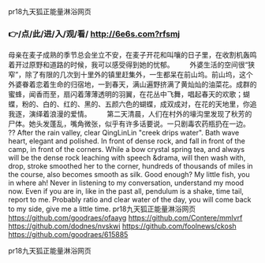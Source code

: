 
pr18九天狐正能量淋浴网页




### 👉/点/此/进/入/观/看/ http://6e6s.com?rfsmj




母亲在麦子成熟的季节总会坐立不安，在麦子开花和叫嚷的日子里，在收割机轰鸣着开过原野和道路的时候，我可以感受得到她的忧郁。
　　外婆生活的空间很“狭窄”，除了有限的几次到十里外的镇里赶集外，一生都呆在前山坞。前山坞，这个外婆眷着恋着生命的归宿地，一到春天，满山遍野挤满了黄灿灿的油菜花。成群的蜜蜂，闻香而至，扇闪着薄薄透明的羽翼，在花丛中飞舞，唱起春天的欢歌；蝴蝶，粉的、白的、红的、黑的、五颜六色的蝴蝶，成双成对，在花的天地里，你追我逐，演绎着浪漫的爱情。
　　第二天清晨，人们在村外的壕沟里发现了秋芳的尸体。她头发蓬乱，嘴角微张，似乎有许多话要说。一只剧毒农药瓶扔在一边。
??
After the rain valley, clear QingLinLin "creek drips water".
Bath wave heart, elegant and polished.
In front of dense rock, and fall in front of the camp, in front of the corners.
While a bow crystal spring tea, and always will be the dense rock leaching with speech &drama, will then wash with, drop, stroke smoothed her to the corner, hundreds of thousands of miles in the course, also becomes smooth as silk.
Good enough?
My little fish, you in where ah!
Never in listening to my conversation, understand my mood now.
Even if you are in, like in the past all, pendulum is a shake, time tail, report to me.
Probably ratio and clear water of the day, you will come back to my side, give me a little time.
pr18九天狐正能量淋浴网页 https://github.com/goodraes/ofaayg
https://github.com/Contere/mmlvrf
https://github.com/dodnes/nvskwi
https://github.com/foolnews/ckosh
https://github.com/goodraes/615885





pr18九天狐正能量淋浴网页
